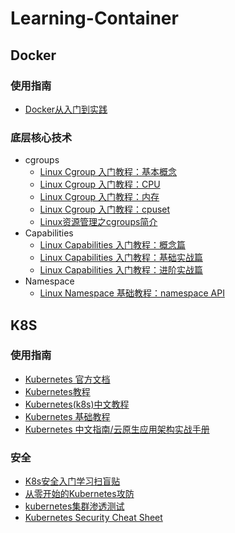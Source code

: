 # Learning-Container

## Docker

### 使用指南

- [Docker从入门到实践](https://yeasy.gitbook.io/docker_practice/)

### 底层核心技术

- cgroups
  - [Linux Cgroup 入门教程：基本概念](https://icloudnative.io/posts/understanding-cgroups-part-1-basics/)
  - [Linux Cgroup 入门教程：CPU](https://icloudnative.io/posts/understanding-cgroups-part-2-cpu/)
  - [Linux Cgroup 入门教程：内存](https://icloudnative.io/posts/understanding-cgroups-part-3-memory/)
  - [Linux Cgroup 入门教程：cpuset](https://icloudnative.io/posts/understanding-cgroups-part-4-cpuset/)
  - [Linux资源管理之cgroups简介](https://tech.meituan.com/2015/03/31/cgroups.html)
- Capabilities
  - [Linux Capabilities 入门教程：概念篇](https://icloudnative.io/posts/linux-capabilities-why-they-exist-and-how-they-work/)
  - [Linux Capabilities 入门教程：基础实战篇](https://icloudnative.io/posts/linux-capabilities-in-practice-1/)
  - [Linux Capabilities 入门教程：进阶实战篇](https://icloudnative.io/posts/linux-capabilities-in-practice-2/)
- Namespace
  - [Linux Namespace 基础教程：namespace API](https://icloudnative.io/posts/introduction-to-linux-namespaces-part-1-api/)  

## K8S

### 使用指南

- [Kubernetes 官方文档](https://kubernetes.io/zh-cn/docs/tutorials/kubernetes-basics/)
- [Kubernetes教程](https://kuboard.cn/learning/)
- [Kubernetes(k8s)中文教程](https://www.orchome.com/kubernetes/index)
- [Kubernetes 基础教程](https://lib.jimmysong.io/kubernetes-handbook/)
- [Kubernetes 中文指南/云原生应用架构实战手册](https://jimmysong.io/kubernetes-handbook/)

### 安全

- [K8s安全入门学习扫盲贴](https://tttang.com/archive/1465/)
- [从零开始的Kubernetes攻防](https://github.com/neargle/my-re0-k8s-security)
- [kubernetes集群渗透测试](https://www.freebuf.com/vuls/196993.html)
- [Kubernetes Security Cheat Sheet](https://cheatsheetseries.owasp.org/cheatsheets/Kubernetes_Security_Cheat_Sheet.html)

